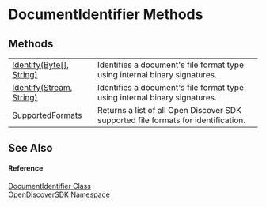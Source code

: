# DocumentIdentifier Methods




## Methods
<table>
<tr>
<td><a href="72f81d97-18fc-bb9e-cf37-4f5680fb6222">Identify(Byte[], String)</a></td>
<td>Identifies a document's file format type using internal binary signatures.</td></tr>
<tr>
<td><a href="5d8100c2-ae25-34dd-e9dd-c42655b36ab1">Identify(Stream, String)</a></td>
<td>Identifies a document's file format type using internal binary signatures.</td></tr>
<tr>
<td><a href="71635b63-6dd5-9a33-97a5-5fcbea3bb583">SupportedFormats</a></td>
<td>Returns a list of all Open Discover SDK supported file formats for identification.</td></tr>
</table>

## See Also


#### Reference
<a href="5c18f0cf-0ec5-aff9-10b8-e2c62ac74a73">DocumentIdentifier Class</a>  
<a href="269fabc9-a080-183c-2b1b-268520e2038c">OpenDiscoverSDK Namespace</a>  
